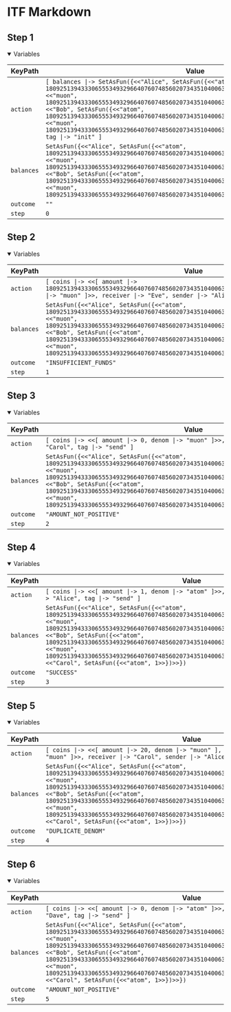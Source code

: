 # ITF Markdown

## Step 1

<details open>

<summary>Variables</summary>


|KeyPath|Value|
|-|-|
|`action`|`[ balances \|-> SetAsFun({<<"Alice", SetAsFun({<<"atom", 1809251394333065553493296640760748560207343510400633813116524750123642650623>>, <<"muon", 1809251394333065553493296640760748560207343510400633813116524750123642650623>>})>>, <<"Bob", SetAsFun({<<"atom", 1809251394333065553493296640760748560207343510400633813116524750123642650623>>, <<"muon", 1809251394333065553493296640760748560207343510400633813116524750123642650623>>})>>}), tag \|-> "init" ]`|
|`balances`|`SetAsFun({<<"Alice", SetAsFun({<<"atom", 1809251394333065553493296640760748560207343510400633813116524750123642650623>>, <<"muon", 1809251394333065553493296640760748560207343510400633813116524750123642650623>>})>>, <<"Bob", SetAsFun({<<"atom", 1809251394333065553493296640760748560207343510400633813116524750123642650623>>, <<"muon", 1809251394333065553493296640760748560207343510400633813116524750123642650623>>})>>})`|
|`outcome`|`""`|
|`step`|`0`|


</details>

## Step 2

<details open>

<summary>Variables</summary>


|KeyPath|Value|
|-|-|
|`action`|`[ coins \|-> <<[ amount \|-> 1809251394333065553493296640760748560207343510400633813116524750123642650624, denom \|-> "muon" ]>>, receiver \|-> "Eve", sender \|-> "Alice", tag \|-> "send" ]`|
|`balances`|`SetAsFun({<<"Alice", SetAsFun({<<"atom", 1809251394333065553493296640760748560207343510400633813116524750123642650623>>, <<"muon", 1809251394333065553493296640760748560207343510400633813116524750123642650623>>})>>, <<"Bob", SetAsFun({<<"atom", 1809251394333065553493296640760748560207343510400633813116524750123642650623>>, <<"muon", 1809251394333065553493296640760748560207343510400633813116524750123642650623>>})>>})`|
|`outcome`|`"INSUFFICIENT_FUNDS"`|
|`step`|`1`|


</details>

## Step 3

<details open>

<summary>Variables</summary>


|KeyPath|Value|
|-|-|
|`action`|`[ coins \|-> <<[ amount \|-> 0, denom \|-> "muon" ]>>, receiver \|-> "Alice", sender \|-> "Carol", tag \|-> "send" ]`|
|`balances`|`SetAsFun({<<"Alice", SetAsFun({<<"atom", 1809251394333065553493296640760748560207343510400633813116524750123642650623>>, <<"muon", 1809251394333065553493296640760748560207343510400633813116524750123642650623>>})>>, <<"Bob", SetAsFun({<<"atom", 1809251394333065553493296640760748560207343510400633813116524750123642650623>>, <<"muon", 1809251394333065553493296640760748560207343510400633813116524750123642650623>>})>>})`|
|`outcome`|`"AMOUNT_NOT_POSITIVE"`|
|`step`|`2`|


</details>

## Step 4

<details open>

<summary>Variables</summary>


|KeyPath|Value|
|-|-|
|`action`|`[ coins \|-> <<[ amount \|-> 1, denom \|-> "atom" ]>>, receiver \|-> "Carol", sender \|-> "Alice", tag \|-> "send" ]`|
|`balances`|`SetAsFun({<<"Alice", SetAsFun({<<"atom", 1809251394333065553493296640760748560207343510400633813116524750123642650622>>, <<"muon", 1809251394333065553493296640760748560207343510400633813116524750123642650623>>})>>, <<"Bob", SetAsFun({<<"atom", 1809251394333065553493296640760748560207343510400633813116524750123642650623>>, <<"muon", 1809251394333065553493296640760748560207343510400633813116524750123642650623>>})>>, <<"Carol", SetAsFun({<<"atom", 1>>})>>})`|
|`outcome`|`"SUCCESS"`|
|`step`|`3`|


</details>

## Step 5

<details open>

<summary>Variables</summary>


|KeyPath|Value|
|-|-|
|`action`|`[ coins \|-> <<[ amount \|-> 20, denom \|-> "muon" ], [ amount \|-> 20, denom \|-> "muon" ]>>, receiver \|-> "Carol", sender \|-> "Alice", tag \|-> "send" ]`|
|`balances`|`SetAsFun({<<"Alice", SetAsFun({<<"atom", 1809251394333065553493296640760748560207343510400633813116524750123642650622>>, <<"muon", 1809251394333065553493296640760748560207343510400633813116524750123642650623>>})>>, <<"Bob", SetAsFun({<<"atom", 1809251394333065553493296640760748560207343510400633813116524750123642650623>>, <<"muon", 1809251394333065553493296640760748560207343510400633813116524750123642650623>>})>>, <<"Carol", SetAsFun({<<"atom", 1>>})>>})`|
|`outcome`|`"DUPLICATE_DENOM"`|
|`step`|`4`|


</details>

## Step 6

<details open>

<summary>Variables</summary>


|KeyPath|Value|
|-|-|
|`action`|`[ coins \|-> <<[ amount \|-> 0, denom \|-> "atom" ]>>, receiver \|-> "Dave", sender \|-> "Dave", tag \|-> "send" ]`|
|`balances`|`SetAsFun({<<"Alice", SetAsFun({<<"atom", 1809251394333065553493296640760748560207343510400633813116524750123642650622>>, <<"muon", 1809251394333065553493296640760748560207343510400633813116524750123642650623>>})>>, <<"Bob", SetAsFun({<<"atom", 1809251394333065553493296640760748560207343510400633813116524750123642650623>>, <<"muon", 1809251394333065553493296640760748560207343510400633813116524750123642650623>>})>>, <<"Carol", SetAsFun({<<"atom", 1>>})>>})`|
|`outcome`|`"AMOUNT_NOT_POSITIVE"`|
|`step`|`5`|


</details>

